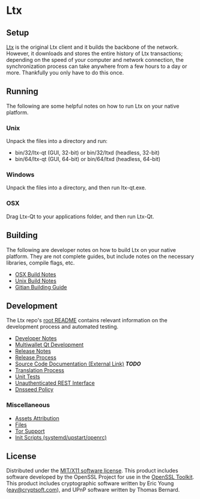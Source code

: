 Ltx
=====================

Setup
---------------------
[Ltx](https://litexcoin.io/) is the original Ltx client and it builds the backbone of the network. However, it downloads and stores the entire history of Ltx transactions; depending on the speed of your computer and network connection, the synchronization process can take anywhere from a few hours to a day or more. Thankfully you only have to do this once.

Running
---------------------
The following are some helpful notes on how to run Ltx on your native platform.

### Unix

Unpack the files into a directory and run:

- bin/32/ltx-qt (GUI, 32-bit) or bin/32/ltxd (headless, 32-bit)
- bin/64/ltx-qt (GUI, 64-bit) or bin/64/ltxd (headless, 64-bit)

### Windows

Unpack the files into a directory, and then run ltx-qt.exe.

### OSX

Drag Ltx-Qt to your applications folder, and then run Ltx-Qt.

Building
---------------------
The following are developer notes on how to build Ltx on your native platform. They are not complete guides, but include notes on the necessary libraries, compile flags, etc.

- [OSX Build Notes](build-osx.md)
- [Unix Build Notes](build-unix.md)
- [Gitian Building Guide](gitian-building.md)

Development
---------------------
The Ltx repo's [root README](https://github.com/litexcoin/ltx/blob/master/README.md) contains relevant information on the development process and automated testing.

- [Developer Notes](developer-notes.md)
- [Multiwallet Qt Development](multiwallet-qt.md)
- [Release Notes](release-notes.md)
- [Release Process](release-process.md)
- [Source Code Documentation (External Link)](https://dev.visucore.com/bitcoin/doxygen/) ***TODO***
- [Translation Process](translation_process.md)
- [Unit Tests](unit-tests.md)
- [Unauthenticated REST Interface](REST-interface.md)
- [Dnsseed Policy](dnsseed-policy.md)

### Miscellaneous
- [Assets Attribution](assets-attribution.md)
- [Files](files.md)
- [Tor Support](tor.md)
- [Init Scripts (systemd/upstart/openrc)](init.md)

License
---------------------
Distributed under the [MIT/X11 software license](http://www.opensource.org/licenses/mit-license.php).
This product includes software developed by the OpenSSL Project for use in the [OpenSSL Toolkit](https://www.openssl.org/). This product includes
cryptographic software written by Eric Young ([eay@cryptsoft.com](mailto:eay@cryptsoft.com)), and UPnP software written by Thomas Bernard.
